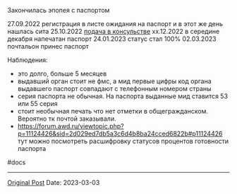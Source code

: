 Закончилась эпопея с паспортом

27.09.2022 регистрация в листе ожидания на паспорт и в этот же день нашлась сита
25.10.2022 [подача в консульстве](495.md)
хх.12.2022 в середине декабря напечатан паспорт 
24.01.2023 статус стал 100%
02.03.2023 почтальон принес паспорт

Наблюдения:
- это долго, больше 5 месяцев
- выдавший орган стоит не фмс, а мид первые цифры код органа выдавшего паспорт совпадают с телефонным номером страны
- серия паспорта не обычная.  На паспорта выданные мид ставится 53 или 55 серия
- стоит необычная печать что нет отметки в общегражданском. Вероятно тк почтой заказывали.
- https://forum.awd.ru/viewtopic.php?p=11124426&sid=2d029ed7db5a3c6d4b8ba24cced6822b#p11124426 тут можно посмотреть расшифровку статусов процентов готовности паспорта

#docs

---
[Original Post](https://t.me/lev2tarragona/987)
Date: 2023-03-03
